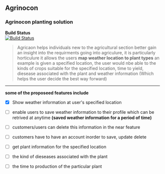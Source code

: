 ## Agrinocon 


### Agrinocon planting solution

**Build Status**  
[![Build Status](https://dev.azure.com/KRANDLE1/Agrinocon/_apis/build/status/Randle-Lanre.Agrinocon?branchName=master)](https://dev.azure.com/KRANDLE1/Agrinocon/_build/latest?definitionId=1&branchName=master)


> Agricaon helps individuals new to the agricultural section better gain an insight
> into the requirments going into agriculure, it is particularly horticulure
> it allows the users **map weather location to plant types** 
> an example is given a specified location, the user would nbe able to the kinds of 
> crops suitable for the specified location, time to yield, diesease associated with the plant
> and weather information (Which helps the user decide the best way forward)

----
__some of the proposeed features include__


- [x] Show weather information at user's specified location

- [ ] enable users to save weather information to their profile 
     which can be retrived at anytime **(saved weather information for a period of time)**

- [ ] customers/users can delete this information in the near feature 

- [ ] customers have to have an account inorder to save, update delete

- [ ] get plant information for the specified location

- [ ] the kind of dieseases associated with the plant 

- [ ] the time to production of the particular plant 




